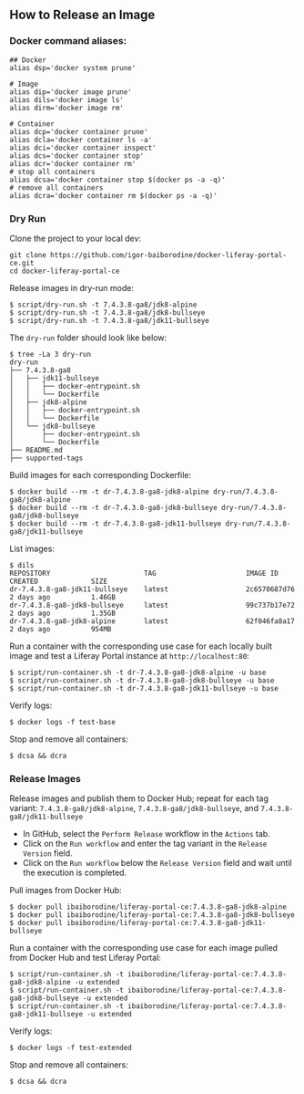 ## How to Release an Image 

### Docker command aliases:
```shell
## Docker
alias dsp='docker system prune'

# Image
alias dip='docker image prune'
alias dils='docker image ls'
alias dirm='docker image rm'

# Container
alias dcp='docker container prune'
alias dcla='docker container ls -a'
alias dci='docker container inspect'
alias dcs='docker container stop'
alias dcr='docker container rm'
# stop all containers
alias dcsa='docker container stop $(docker ps -a -q)'
# remove all containers
alias dcra='docker container rm $(docker ps -a -q)'
```

### Dry Run
Clone the project to your local dev:
```shell
git clone https://github.com/igor-baiborodine/docker-liferay-portal-ce.git
cd docker-liferay-portal-ce
```

Release images in dry-run mode:
```shell
$ script/dry-run.sh -t 7.4.3.8-ga8/jdk8-alpine
$ script/dry-run.sh -t 7.4.3.8-ga8/jdk8-bullseye
$ script/dry-run.sh -t 7.4.3.8-ga8/jdk11-bullseye
```

The `dry-run` folder should look like below:
```shell
$ tree -La 3 dry-run
dry-run
├── 7.4.3.8-ga8
│   ├── jdk11-bullseye
│   │   ├── docker-entrypoint.sh
│   │   └── Dockerfile
│   ├── jdk8-alpine
│   │   ├── docker-entrypoint.sh
│   │   └── Dockerfile
│   └── jdk8-bullseye
│       ├── docker-entrypoint.sh
│       └── Dockerfile
├── README.md
├── supported-tags
```

Build images for each corresponding Dockerfile:
```shell
$ docker build --rm -t dr-7.4.3.8-ga8-jdk8-alpine dry-run/7.4.3.8-ga8/jdk8-alpine
$ docker build --rm -t dr-7.4.3.8-ga8-jdk8-bullseye dry-run/7.4.3.8-ga8/jdk8-bullseye
$ docker build --rm -t dr-7.4.3.8-ga8-jdk11-bullseye dry-run/7.4.3.8-ga8/jdk11-bullseye
```

List images:
```shell
$ dils
REPOSITORY                       TAG                      IMAGE ID            CREATED             SIZE
dr-7.4.3.8-ga8-jdk11-bullseye    latest                   2c6570687d76        2 days ago          1.46GB
dr-7.4.3.8-ga8-jdk8-bullseye     latest                   99c737b17e72        2 days ago          1.35GB
dr-7.4.3.8-ga8-jdk8-alpine       latest                   62f046fa8a17        2 days ago          954MB
```

Run a container with the corresponding use case for each locally built image and test a Liferay Portal instance at `http://localhost:80`:
```shell
$ script/run-container.sh -t dr-7.4.3.8-ga8-jdk8-alpine -u base
$ script/run-container.sh -t dr-7.4.3.8-ga8-jdk8-bullseye -u base
$ script/run-container.sh -t dr-7.4.3.8-ga8-jdk11-bullseye -u base
```

Verify logs:
```shell
$ docker logs -f test-base
```

Stop and remove all containers:
```shell
$ dcsa && dcra
```

### Release Images

Release images and publish them to Docker Hub; repeat for each tag variant: `7.4.3.8-ga8/jdk8-alpine`, `7.4.3.8-ga8/jdk8-bullseye`, and `7.4.3.8-ga8/jdk11-bullseye` 

* In GitHub, select the `Perform Release` workflow in the `Actions` tab.
* Click on the `Run workflow` and enter the tag variant in the `Release Version` field.
* Click on the `Run workflow` below the `Release Version` field and wait until the execution is completed.

Pull images from Docker Hub:
```shell
$ docker pull ibaiborodine/liferay-portal-ce:7.4.3.8-ga8-jdk8-alpine
$ docker pull ibaiborodine/liferay-portal-ce:7.4.3.8-ga8-jdk8-bullseye
$ docker pull ibaiborodine/liferay-portal-ce:7.4.3.8-ga8-jdk11-bullseye
```

Run a container with the corresponding use case for each image pulled from Docker Hub and test Liferay Portal:
```shell
$ script/run-container.sh -t ibaiborodine/liferay-portal-ce:7.4.3.8-ga8-jdk8-alpine -u extended
$ script/run-container.sh -t ibaiborodine/liferay-portal-ce:7.4.3.8-ga8-jdk8-bullseye -u extended
$ script/run-container.sh -t ibaiborodine/liferay-portal-ce:7.4.3.8-ga8-jdk11-bullseye -u extended
```

Verify logs:
```shell
$ docker logs -f test-extended
```

Stop and remove all containers:
```shell
$ dcsa && dcra
```
